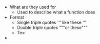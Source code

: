 - What are they used for
	- Used to describe what a function does
- Format
	- Single triple quotes ''' like these '''
	- Double triple quotes """or these"""
	- Te=
-